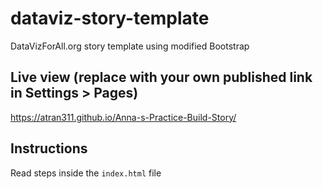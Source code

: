 # dataviz-story-template
DataVizForAll.org story template using modified Bootstrap

## Live view (replace with your own published link in Settings > Pages)
https://atran311.github.io/Anna-s-Practice-Build-Story/

## Instructions
Read steps inside the `index.html` file
